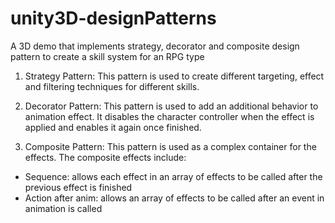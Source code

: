 # unity3D-designPatterns
A 3D demo that implements strategy, decorator and composite design pattern to create a skill system for an RPG type

1. Strategy Pattern: This pattern is used to create different targeting, effect and filtering techniques for different skills.

2. Decorator Pattern: This pattern is used to add an additional behavior to animation effect. It disables the character controller when the effect is applied and enables it again once finished.

3. Composite Pattern: This pattern is used as a complex container for the effects. The composite effects include:
  - Sequence: allows each effect in an array of effects to be called after the previous effect is finished
  - Action after anim: allows an array of effects to be called after an event in animation is called


